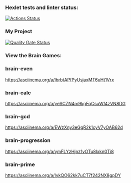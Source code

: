 ### Hexlet tests and linter status:

[![Actions Status](https://github.com/olgarozmetova/frontend-project-44/actions/workflows/hexlet-check.yml/badge.svg)](https://github.com/olgarozmetova/frontend-project-44/actions)

### My Project

[![Quality Gate Status](https://sonarcloud.io/api/project_badges/measure?project=olgarozmetova_frontend-project-44&metric=alert_status)](https://sonarcloud.io/summary/new_code?id=olgarozmetova_frontend-project-44)

### View the Brain Games:

### brain-even

https://asciinema.org/a/lbrbtAPfPyUsjaxMT6uHt1Vrx

### brain-calc

https://asciinema.org/a/yeSCZN4m9kgFqCsuWf4zVN8DG

### brain-gcd

https://asciinema.org/a/EWzXny3eGgR2k1cyV7yOAB62d

### brain-progression

https://asciinema.org/a/ymFLYzHjnz1vOTu8Ixkn0Ti8

### brain-prime

https://asciinema.org/a/IykQO62kk7uCT7f242NX8gpDY
